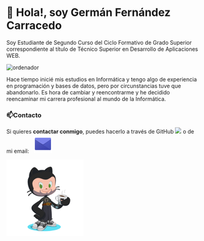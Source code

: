 # 👋 Hola!, soy Germán Fernández Carracedo 
Soy Estudiante de Segundo Curso del Ciclo Formativo de Grado Superior correspondiente al título de Técnico Superior en Desarrollo de Aplicaciones WEB.

<img src="https://cdn.pixabay.com/photo/2016/05/13/13/33/desktop-1389979_1280.png" alt="ordenador" width=200>

Hace tiempo inicié mis estudios en Informática y tengo algo de experiencia en programación y bases de datos, pero por circunstancias tuve que abandonarlo. 
Es hora de cambiar y reencontrarme y he decidido reencaminar mi carrera profesional al mundo de la Informática.


### 📫Contacto

   Si quieres **contactar conmigo**, puedes hacerlo a través de GitHub <a href="https://github.com/germangfc" target="_blank"><img src="https://distreau.com/github.svg" height="30"></a>
      o de mi email: &nbsp; <a href="mailto:german.fernandez@alumno.iesluisvives.org" target="_blank">
      <img src="icons8-email-48.png">
      
<img src="octocat-1696792701991.png" alt="Octogato" width=200>


<!---
germangfc/germangfc is a ✨ special ✨ repository because its `README.md` (this file) appears on your GitHub profile.
You can click the Preview link to take a look at your changes.
--->
